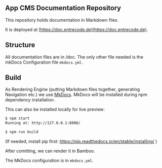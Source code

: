 ## App CMS Documentation Repository

This repository holds documentation in Markdown files. 

It is deployed at [https://doc.entrecode.de](https://doc.entrecode.de).

## Structure

All documentation files are in /doc.
The only other file needed is the mkDocs Configuration file `mkdocs.yml`.

## Build

As Rendering Engine (putting Markdown files together, generating Navigation etc.) we use [MkDocs](http://www.mkdocs.org/). MkDocs will be installed during npm dependency installation.

This can also be installed locally for live preview:

```sh
$ npm start
Running at: http://127.0.0.1:8000/

$ npm run build
```

(If needed, install pip first: https://pip.readthedocs.io/en/stable/installing/ )

After comitting, we can render it in Bamboo.

The MkDocs configuration is in `mkdocs.yml`.
